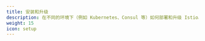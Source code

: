 ```yaml
---
title: 安装和升级
description: 在不同的环境下（例如 Kubernetes、Consul 等）如何部署和升级 Istio。
weight: 15
icon: setup
---
```

